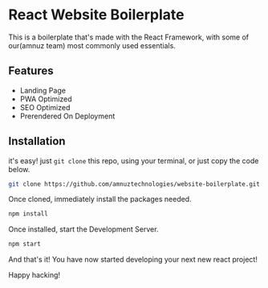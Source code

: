 # React Website Boilerplate

This is a boilerplate that's made with the React Framework, with some of our(amnuz team) most commonly used essentials.

## Features

- Landing Page
- PWA Optimized
- SEO Optimized
- Prerendered On Deployment

## Installation

it's easy! just `git clone` this repo, using your terminal, or just copy the code below.

```bash
git clone https://github.com/amnuztechnologies/website-boilerplate.git website
```

Once cloned, immediately install the packages needed.

```bash
npm install
```

Once installed, start the Development Server.

```bash
npm start
```

And that's it! You have now started developing your next new react project!



Happy hacking!

